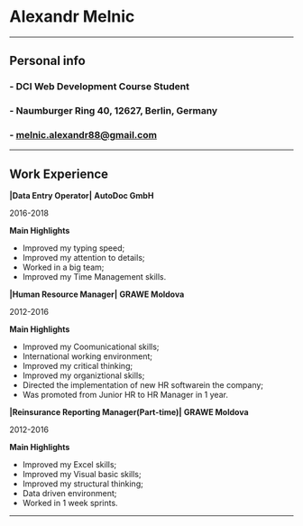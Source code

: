 # Alexandr Melnic
___
## Personal info

 ### - DCI Web Development Course Student

 ### - Naumburger Ring 40, 12627, Berlin, Germany

 ### - melnic.alexandr88@gmail.com
 ___
 ## Work Experience

 **|Data Entry Operator|**               **AutoDoc GmbH**

 2016-2018

**Main Highlights**

- Improved my typing speed;
- Improved my attention to details;
- Worked in a big team;
- Improved my Time Management skills.

 **|Human Resource Manager|**             **GRAWE Moldova**

 2012-2016

**Main Highlights**

- Improved my Coomunicational skills;
- International working environment;
- Improved my critical thinking;
- Improved my organiztional skills;
- Directed the implementation of new HR softwarein the company;
- Was promoted from Junior HR to HR Manager in 1 year.

 **|Reinsurance Reporting Manager(Part-time)|**   **GRAWE Moldova**

 2012-2016

**Main Highlights**

- Improved my Excel skills;
- Improved my Visual basic skills;
- Improved my structural thinking;
- Data driven environment;
- Worked in 1 week sprints.
___